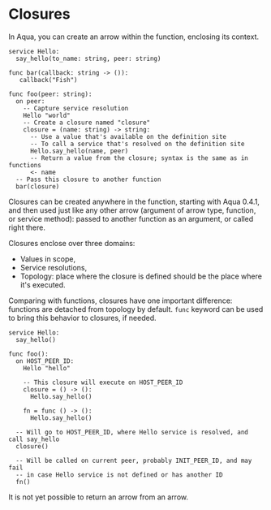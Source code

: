 # Closures

In Aqua, you can create an arrow within the function, enclosing its context.

```aqua
service Hello:
  say_hello(to_name: string, peer: string)

func bar(callback: string -> ()):
   callback("Fish")

func foo(peer: string):
  on peer:
    -- Capture service resolution
    Hello "world"
    -- Create a closure named "closure"
    closure = (name: string) -> string:
      -- Use a value that's available on the definition site
      -- To call a service that's resolved on the definition site
      Hello.say_hello(name, peer)
      -- Return a value from the closure; syntax is the same as in functions
      <- name
  -- Pass this closure to another function
  bar(closure)
```

Closures can be created anywhere in the function, starting with Aqua 0.4.1, and then used just like any other arrow (argument of arrow type, function, or service method): passed to another function as an argument, or called right there.

Closures enclose over three domains:

* Values in scope,
* Service resolutions,
* Topology: place where the closure is defined should be the place where it's executed.

Comparing with functions, closures have one important difference: functions are detached from topology by default. `func` keyword can be used to bring this behavior to closures, if needed.

```aqua
service Hello:
  say_hello()

func foo():
  on HOST_PEER_ID:
    Hello "hello"
    
    -- This closure will execute on HOST_PEER_ID
    closure = () -> ():
      Hello.say_hello() 
      
    fn = func () -> ():
      Hello.say_hello()
      
  -- Will go to HOST_PEER_ID, where Hello service is resolved, and call say_hello     
  closure()        
  
  -- Will be called on current peer, probably INIT_PEER_ID, and may fail
  -- in case Hello service is not defined or has another ID
  fn()
```

It is not yet possible to return an arrow from an arrow.
